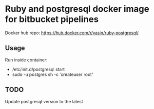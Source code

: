 # Ruby and postgresql docker image for bitbucket pipelines

Docker hub repo: https://hub.docker.com/r/vasin/ruby-postgresql/

## Usage
Run inside container:
- /etc/init.d/postgresql start
- sudo -u postgres sh -c 'createuser root'

## TODO
Update postgresql version to the latest
